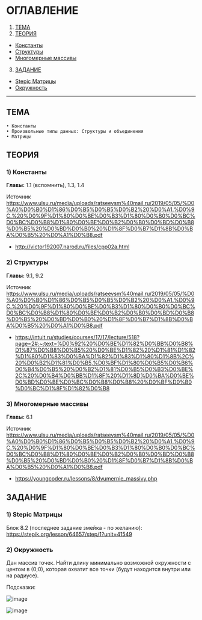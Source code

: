 # ОГЛАВЛЕНИЕ
1. [ТЕМА](#тема)
2. [ТЕОРИЯ](#теория)
* [Константы](#1-константы)
* [Структуры](#2-структуры)
* [Многомерные массивы](#3-многомерные-массивы)
3. [ЗАДАНИЕ](#задание)
* [Stepic Матрицы](#1-stepic-матрицы)
* [Окружность](#2-окружность)
-------------------------

## ТЕМА
	• Константы
	• Произвольные типы данных: Структуры и объединения
	• Матрицы


## ТЕОРИЯ
### 1) Константы

**Главы:** 1.1 (вспомнить), 1.3, 1.4 

Источник https://www.ulsu.ru/media/uploads/ratseevsm%40mail.ru/2019/05/05/%D0%A0%D0%B0%D1%86%D0%B5%D0%B5%D0%B2%20%D0%A1.%D0%9C.%20%D0%9F%D1%80%D0%BE%D0%B3%D1%80%D0%B0%D0%BC%D0%BC%D0%B8%D1%80%D0%BE%D0%B2%D0%B0%D0%BD%D0%B8%D0%B5%20%D0%BD%D0%B0%20%D1%8F%D0%B7%D1%8B%D0%BA%D0%B5%20%D0%A1%D0%B8.pdf

+ http://victor192007.narod.ru/files/cpp02a.html

### 2) Структуры

**Главы:** 9.1, 9.2 

Источник https://www.ulsu.ru/media/uploads/ratseevsm%40mail.ru/2019/05/05/%D0%A0%D0%B0%D1%86%D0%B5%D0%B5%D0%B2%20%D0%A1.%D0%9C.%20%D0%9F%D1%80%D0%BE%D0%B3%D1%80%D0%B0%D0%BC%D0%BC%D0%B8%D1%80%D0%BE%D0%B2%D0%B0%D0%BD%D0%B8%D0%B5%20%D0%BD%D0%B0%20%D1%8F%D0%B7%D1%8B%D0%BA%D0%B5%20%D0%A1%D0%B8.pdf

+ https://intuit.ru/studies/courses/17/17/lecture/518?page=2#:~:text=%D0%92%20%D0%BE%D1%82%D0%BB%D0%B8%D1%87%D0%B8%D0%B5%20%D0%BE%D1%82%20%D1%81%D1%82%D1%80%D1%83%D0%BA%D1%82%D1%83%D1%80%D1%8B%2C%20%D0%B2%D1%81%D0%B5,%D0%BF%D1%80%D0%B5%D0%B6%D0%B4%D0%B5%20%D0%B2%D1%81%D0%B5%D0%B3%D0%BE%2C%20%D0%B4%D0%BB%D1%8F%20%D1%8D%D0%BA%D0%BE%D0%BD%D0%BE%D0%BC%D0%B8%D0%B8%20%D0%BF%D0%B0%D0%BC%D1%8F%D1%82%D0%B8

### 3) Многомерные массивы

**Главы:** 6.1

Источник https://www.ulsu.ru/media/uploads/ratseevsm%40mail.ru/2019/05/05/%D0%A0%D0%B0%D1%86%D0%B5%D0%B5%D0%B2%20%D0%A1.%D0%9C.%20%D0%9F%D1%80%D0%BE%D0%B3%D1%80%D0%B0%D0%BC%D0%BC%D0%B8%D1%80%D0%BE%D0%B2%D0%B0%D0%BD%D0%B8%D0%B5%20%D0%BD%D0%B0%20%D1%8F%D0%B7%D1%8B%D0%BA%D0%B5%20%D0%A1%D0%B8.pdf

+ https://youngcoder.ru/lessons/8/dvumernie_massivy.php

## ЗАДАНИЕ

### 1) Stepic Матрицы
Блок 8.2 (последнее задание змейка - по желанию): https://stepik.org/lesson/64657/step/1?unit=41549
### 2) Окружность
Дан массив точек. Найти длину минимально возможной окружности с центом в (0;0), которая охватит все точки (будут находится внутри или на радиусе).

Подсказки:

![image](https://user-images.githubusercontent.com/34689920/159379662-f1e98126-2fbf-4446-b877-34f157886c4e.png)

![image](https://user-images.githubusercontent.com/34689920/159379773-0deaf2b2-d049-4290-b526-ee6ad8ac5fb0.png)
